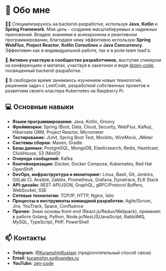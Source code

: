# 🚀 Обо мне

👨‍💻 Специализируюсь на backend-разработке, используя **Java**, **Kotlin** и **Spring Framework**. Моя цель - создание масштабируемых и надежных приложений. Владею знаниями в асинхронном и реактивном программировании, благодаря чему эффективно использую **Spring WebFlux**, **Project Reactor**, **Kotlin Coroutines** и **Java Concurrency**. Эффективен как в индивидуальной работе, так и в роли team lead'а.

🎤 **Активно участвую в сообществе разработчиков**, выступая спикером на конференциях и митапах, участвуя в хакатонах и ведя [@zen-code](https://www.youtube.com/@zen-code), посвященный backend-разработке.

🌱 В свободное время занимаюсь изучением новых технологий, решением задач с LeetCode, разработкой собственных проектов и развитием своего кластера Kubernetes на Raspberry Pi.

## 💻 Основные навыки
- **Языки программирования:** Java, Kotlin, Groovy
- **Фреймворки:** Spring (Boot, Data, Cloud, Security, WebFlux, Kafka), Hibernate ORM, Project Reactor, Micrometer
- **Тестирование:** JUnit, Spring Boot Test, Mockito, WireMock, JMeter
- **Системы сборки:** Maven, Gradle
- **Базы данных:** PostgreSQL, MongoDB, Elasticsearch, Redis, Hazelcast, ClickHouse, S3 (MinIO)
- **Очереди сообщений:** Kafka
- **Контейнеризация:** Docker, Docker Compose, Kubernetes, Red Hat OpenShift
- **DevOps, инфраструктура и мониторинг:** Linux, Bash, Git, Jenkins, GitLab CI, Ansible, Zabbix, Prometheus, Grafana, Dynatrace, ELK Stack
- **API-дизайн:** REST API/JSON, GraphQL, gRPC/Protocol Buffers, WebSocket, SSE
- **Сетевые технологии:** TCP/IP, HTTP, Nginx, Istio
- **Процессы и инструменты командной разработки:** Agile/Scrum, Jira, YouTrack, Space, Confluence
- **Прочее:** Знаю основы front-end (React.js/Redux/Webpack), применял в работе Golang, Python, Node.js/NestJS/JavaScript, RabbitMQ, MySQL, TypeScript, PHP, PowerShell

## 📫 Контакты
- **Telegram:** [@KuramshinRustam](https://t.me/KuramshinRustam) (предпочтительный способ связи)
- **Email:** [kuramshin.py@yandex.ru](mailto:kuramshin.py@yandex.ru)
- **YouTube:** [zen-code](https://www.youtube.com/@zen-code)
